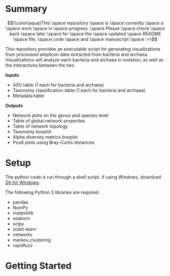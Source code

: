 # Summary
$${\color{aqua}This \space repository \space is \space currently \space a \space work \space in \space progress. \space Please \space check \space back \space later \space for \space the \space updated \space README \space file, \space code \space and \space manuscript \space :>}$$
 
This repository provides an executable script for generating visualizations from processed amplicon data extracted from bacteria and archaea. Visualizations will analyze each bacteria and archaea in isolation, as well as the interactions between the two.

**Inputs**
- ASV table (1 each for bacteria and archaea)
- Taxonomy classification table (1 each for bacteria and archaea)
- Metadata table

**Outputs**
-  Network plots on the genus and species level
-  Table of global network properties
-  Table of network topology
-  Taxonomy boxplot
-  Alpha diversity metrics boxplot
-  PcoA plots using Bray-Curtis distances

# Setup
The python code is run through a shell script. If using Windows, download [Git for Windows](https://gitforwindows.org/).

The following Python 3 libraries are required:
- pandas
- NumPy
- matplotlib
- seaborn
- scipy
- scikit-learn
- networkx
- markov_clustering
- rapidfuzz

# Getting Started

